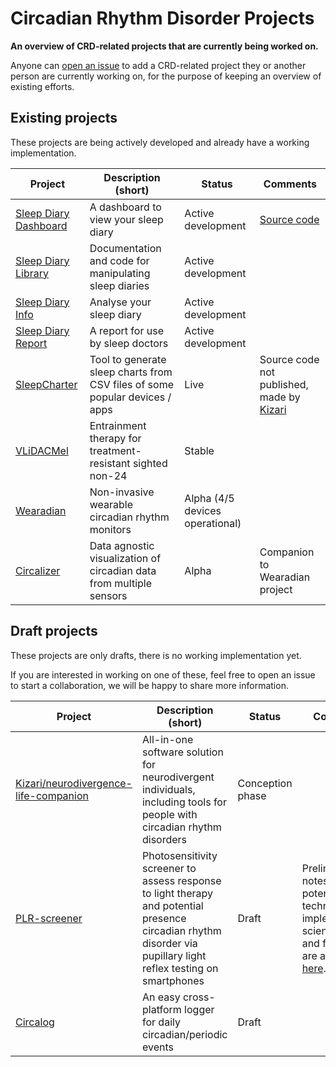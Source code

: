 # Circadian Rhythm Disorder Projects
**An overview of CRD-related projects that are currently being worked on.**

Anyone can [open an issue](https://github.com/Circadiaware/crd-projects/issues/new/choose) to add a CRD-related project they or another person are currently working on, for the purpose of keeping an overview of existing efforts.  

## Existing projects

These projects are being actively developed and already have a working implementation.

| Project      | Description (short)                                    | Status       | Comments |
|--------------|--------------------------------------------------------|--------------|----------|
| [Sleep Diary Dashboard](https://sleepdiary.github.io/dashboard) | A dashboard to view your sleep diary | Active development | [Source code](https://github.com/sleepdiary/dashboard) |
| [Sleep Diary Library](https://github.com/sleepdiary/library) | Documentation and code for manipulating sleep diaries | Active development | |
| [Sleep Diary Info](https://github.com/sleepdiary/info) | Analyse your sleep diary | Active development | |
| [Sleep Diary Report](https://github.com/sleepdiary/report) | A report for use by sleep doctors | Active development | |
| [SleepCharter](https://sleepcharter.z13.web.core.windows.net/) | Tool to generate sleep charts from CSV files of some popular devices / apps | Live | Source code not published, made by [Kizari](https://github.com/Kizari) |
| [VLiDACMel](https://github.com/Circadiaware/VLiDACMel-entrainment-therapy-non24) | Entrainment therapy for treatment-resistant sighted non-24 | Stable | |
| [Wearadian](https://github.com/Circadiaware/wearadian) | Non-invasive wearable circadian rhythm monitors | Alpha (4/5 devices operational) | |
| [Circalizer](https://github.com/Circadiaware/circalizer) | Data agnostic visualization of circadian data from multiple sensors | Alpha | Companion to Wearadian project |

## Draft projects

These projects are only drafts, there is no working implementation yet.

If you are interested in working on one of these, feel free to open an issue to start a collaboration, we will be happy to share more information.

| Project      | Description (short)                                    | Status       | Comments |
|--------------|--------------------------------------------------------|--------------|----------|
| [Kizari/neurodivergence-life-companion](https://github.com/Kizari/neurodivergence-life-companion) | All-in-one software solution for neurodivergent individuals, including tools for people with circadian rhythm disorders | Conception phase | |
| [PLR-screener](https://github.com/Circadiaware/crd-projects/blob/main/drafts/plr-screener.md) | Photosensitivity screener to assess response to light therapy and potential presence circadian rhythm disorder via pupillary light reflex testing on smartphones | Draft | Preliminary notes on potential technical implementation, scientific basis and feasability are available [here](https://github.com/Circadiaware/crd-projects/blob/main/drafts/plr-screener.md).|
| [Circalog](https://github.com/Circadiaware/circalog) | An easy cross-platform logger for daily circadian/periodic events | Draft | |
